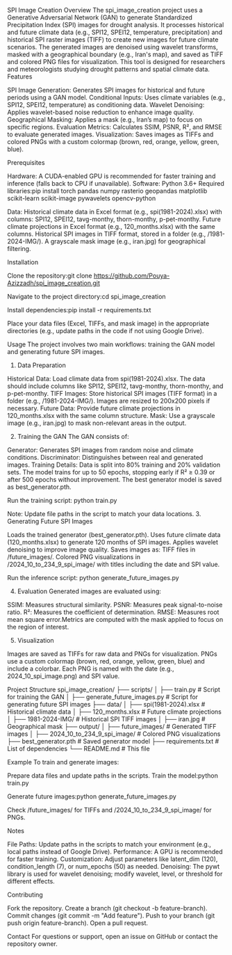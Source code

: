 SPI Image Creation
Overview
The spi_image_creation project uses a Generative Adversarial Network (GAN) to generate Standardized Precipitation Index (SPI) images for drought analysis. It processes historical and future climate data (e.g., SPI12, SPEI12, temperature, precipitation) and historical SPI raster images (TIFF) to create new images for future climate scenarios. The generated images are denoised using wavelet transforms, masked with a geographical boundary (e.g., Iran's map), and saved as TIFF and colored PNG files for visualization.
This tool is designed for researchers and meteorologists studying drought patterns and spatial climate data.
Features

SPI Image Generation: Generates SPI images for historical and future periods using a GAN model.
Conditional Inputs: Uses climate variables (e.g., SPI12, SPEI12, temperature) as conditioning data.
Wavelet Denoising: Applies wavelet-based noise reduction to enhance image quality.
Geographical Masking: Applies a mask (e.g., Iran’s map) to focus on specific regions.
Evaluation Metrics: Calculates SSIM, PSNR, R², and RMSE to evaluate generated images.
Visualization: Saves images as TIFFs and colored PNGs with a custom colormap (brown, red, orange, yellow, green, blue).

Prerequisites

Hardware: A CUDA-enabled GPU is recommended for faster training and inference (falls back to CPU if unavailable).
Software:
Python 3.6+
Required libraries:pip install torch pandas numpy rasterio geopandas matplotlib scikit-learn scikit-image pywavelets opencv-python




Data:
Historical climate data in Excel format (e.g., spi(1981-2024).xlsx) with columns: SPI12, SPEI12, tavg-monthy, thorn-monthy, p-pet-monthy.
Future climate projections in Excel format (e.g., 120_months.xlsx) with the same columns.
Historical SPI images in TIFF format, stored in a folder (e.g., /1981-2024-IMG/).
A grayscale mask image (e.g., iran.jpg) for geographical filtering.



Installation

Clone the repository:git clone https://github.com/Pouya-Azizzadh/spi_image_creation.git


Navigate to the project directory:cd spi_image_creation


Install dependencies:pip install -r requirements.txt


Place your data files (Excel, TIFFs, and mask image) in the appropriate directories (e.g., update paths in the code if not using Google Drive).

Usage
The project involves two main workflows: training the GAN model and generating future SPI images.
1. Data Preparation

Historical Data: Load climate data from spi(1981-2024).xlsx. The data should include columns like SPI12, SPEI12, tavg-monthy, thorn-monthy, and p-pet-monthy.
TIFF Images: Store historical SPI images (TIFF format) in a folder (e.g., /1981-2024-IMG/). Images are resized to 200x200 pixels if necessary.
Future Data: Provide future climate projections in 120_months.xlsx with the same column structure.
Mask: Use a grayscale image (e.g., iran.jpg) to mask non-relevant areas in the output.

2. Training the GAN
The GAN consists of:

Generator: Generates SPI images from random noise and climate conditions.
Discriminator: Distinguishes between real and generated images.
Training Details:
Data is split into 80% training and 20% validation sets.
The model trains for up to 50 epochs, stopping early if R² ≥ 0.39 or after 500 epochs without improvement.
The best generator model is saved as best_generator.pth.



Run the training script:
python train.py

Note: Update file paths in the script to match your data locations.
3. Generating Future SPI Images

Loads the trained generator (best_generator.pth).
Uses future climate data (120_months.xlsx) to generate 120 months of SPI images.
Applies wavelet denoising to improve image quality.
Saves images as:
TIFF files in /future_images/.
Colored PNG visualizations in /2024_10_to_234_9_spi_image/ with titles including the date and SPI value.



Run the inference script:
python generate_future_images.py

4. Evaluation
Generated images are evaluated using:

SSIM: Measures structural similarity.
PSNR: Measures peak signal-to-noise ratio.
R²: Measures the coefficient of determination.
RMSE: Measures root mean square error.Metrics are computed with the mask applied to focus on the region of interest.

5. Visualization

Images are saved as TIFFs for raw data and PNGs for visualization.
PNGs use a custom colormap (brown, red, orange, yellow, green, blue) and include a colorbar.
Each PNG is named with the date (e.g., 2024_10_spi_image.png) and SPI value.

Project Structure
spi_image_creation/
├── scripts/
│   ├── train.py                # Script for training the GAN
│   ├── generate_future_images.py # Script for generating future SPI images
├── data/
│   ├── spi(1981-2024).xlsx     # Historical climate data
│   ├── 120_months.xlsx         # Future climate projections
│   ├── 1981-2024-IMG/          # Historical SPI TIFF images
│   ├── iran.jpg                # Geographical mask
├── output/
│   ├── future_images/          # Generated TIFF images
│   ├── 2024_10_to_234_9_spi_image/ # Colored PNG visualizations
├── best_generator.pth          # Saved generator model
├── requirements.txt            # List of dependencies
└── README.md                   # This file

Example
To train and generate images:

Prepare data files and update paths in the scripts.
Train the model:python train.py


Generate future images:python generate_future_images.py


Check /future_images/ for TIFFs and /2024_10_to_234_9_spi_image/ for PNGs.

Notes

File Paths: Update paths in the scripts to match your environment (e.g., local paths instead of Google Drive).
Performance: A GPU is recommended for faster training.
Customization: Adjust parameters like latent_dim (120), condition_length (7), or num_epochs (50) as needed.
Denoising: The pywt library is used for wavelet denoising; modify wavelet, level, or threshold for different effects.

Contributing

Fork the repository.
Create a branch (git checkout -b feature-branch).
Commit changes (git commit -m "Add feature").
Push to your branch (git push origin feature-branch).
Open a pull request.

Contact
For questions or support, open an issue on GitHub or contact the repository owner.